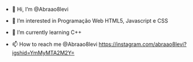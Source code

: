 - 👋 Hi, I’m @Abraao8levi
- 👀 I’m interested in Programação Web HTML5, Javascript e CSS 
- 🌱 I’m currently learning C++ 

- 📫 How to reach me @Abraao8levi 
https://instagram.com/abraao8levi?igshid=YmMyMTA2M2Y=
<!---
Meu primeiro programa em C++
#include <iostream>
using namespace std;

int main() {
    int capacidade {};
    cin>>capacidade;
    int pess {};
    int qnt = 0;
    
    
    while (true) {
        cin>>pess;
        qnt +=pess;
        
        if (qnt==0) {
            cout<<"vazio"<<endl;
        }else if (qnt<capacidade) {
            cout<<"ainda cabe"<<endl;
        }else if (qnt>=capacidade*2) {
            cout<<"hora de partir"<<endl;
            break;
        }else if (qnt>=capacidade) {
            cout<<"lotado"<<endl;
        }
    }
}
Meu 2° Projeto em C++

#include <iostream>

using namespace std;

int main(){ 

    int heli,pol,fug,dir;

    cin >> heli >> pol >> fug >> dir;

    if(dir == 1){
        
        while(true){
            if(fug == pol){
                cout << "N\n";
                break; 
            }

            if(fug == heli){
                cout << "S\n";
                break; 
            }



            if(fug == 15){
                fug = 0;
            }else{
                fug++;
            } 
        }
    }else{
        while(true){

             if(fug == pol){
                cout << "N\n";
                break; 
            }

            if(fug == heli){
                cout << "S\n";
                break; 
            }



            if(fug == 0){
                 fug = 15;
            }else{
                fug--;
            }

        }
    }
    

    return 0;
}



